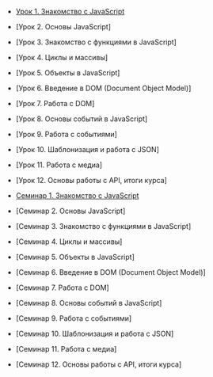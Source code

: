 - [Урок 1. Знакомство с JavaScript](https://youtu.be/_Sk4izRzeZc)
- [Урок 2. Основы JavaScript]
- [Урок 3. Знакомство с функциями в JavaScript]
- [Урок 4. Циклы и массивы]
- [Урок 5. Объекты в JavaScript]
- [Урок 6. Введение в DOM (Document Object Model)]
- [Урок 7. Работа с DOM]
- [Урок 8. Основы событий в JavaScript]
- [Урок 9. Работа с событиями]
- [Урок 10. Шаблонизация и работа с JSON]
- [Урок 11. Работа с медиа]
- [Урок 12. Основы работы с API, итоги курса]

- [Семинар 1. Знакомство с JavaScript]()
- [Семинар 2. Основы JavaScript]
- [Семинар 3. Знакомство с функциями в JavaScript]
- [Семинар 4. Циклы и массивы]
- [Семинар 5. Объекты в JavaScript]
- [Семинар 6. Введение в DOM (Document Object Model)]
- [Семинар 7. Работа с DOM]
- [Семинар 8. Основы событий в JavaScript]
- [Семинар 9. Работа с событиями]
- [Семинар 10. Шаблонизация и работа с JSON]
- [Семинар 11. Работа с медиа]
- [Семинар 12. Основы работы с API, итоги курса]
